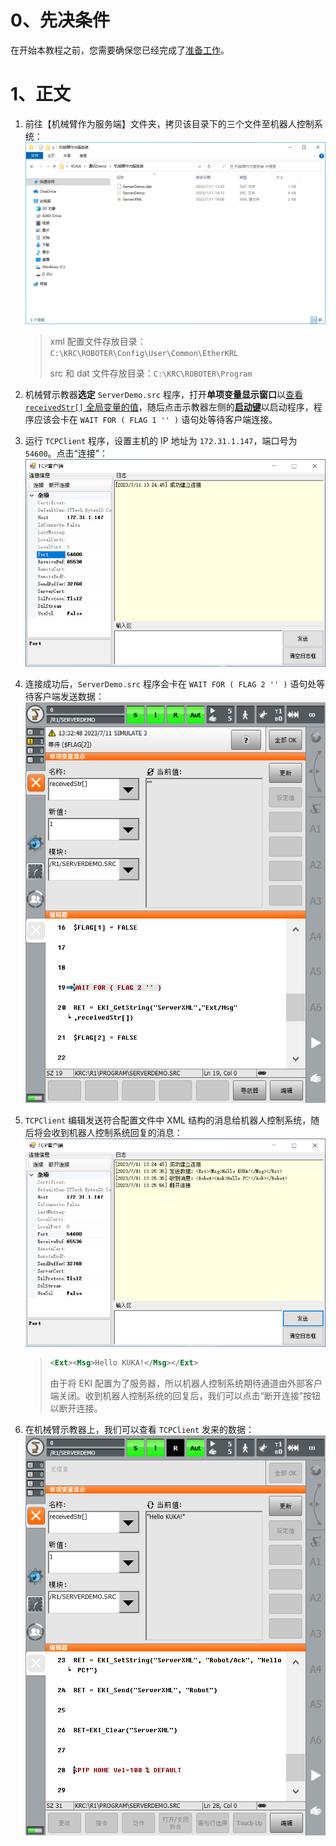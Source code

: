 # 0、先决条件

在开始本教程之前，您需要确保您已经完成了[准备工作](./%E5%87%86%E5%A4%87%E5%B7%A5%E4%BD%9C.md)。

# 1、正文

1. 前往【机械臂作为服务端】文件夹，拷贝该目录下的三个文件至机器人控制系统：<br>![文件位置](./image/ExternalClientKukaServer/1-FileLocation.PNG)

    > xml 配置文件存放目录：`C:\KRC\ROBOTER\Config\User\Common\EtherKRL`
    > 
    > src 和 dat 文件存放目录：`C:\KRC\ROBOTER\Program`

2. 机械臂示教器**选定** `ServerDemo.src` 程序，打开**单项变量显示窗口**以[查看 `receivedStr[]` 全局变量的值](./%E5%87%86%E5%A4%87%E5%B7%A5%E4%BD%9C.md#AnchorPoint-ShowVariableValue)，随后点击示教器左侧的[**启动键**](https://zhuanlan.zhihu.com/p/425484118)以启动程序，程序应该会卡在 `WAIT FOR ( FLAG 1 '' )` 语句处等待客户端连接。
3. 运行 `TCPClient` 程序，设置主机的 IP 地址为 `172.31.1.147`，端口号为 `54600`。点击“连接”：<br>![建立连接](./image/ExternalClientKukaServer/2-EstablishConnection.PNG)
4. 连接成功后，`ServerDemo.src` 程序会卡在 `WAIT FOR ( FLAG 2 '' )` 语句处等待客户端发送数据：<br>![等待接收数据](./image/ExternalClientKukaServer/3-WaitingForReceiveData.bmp)
5. `TCPClient` 编辑发送符合配置文件中 XML 结构的消息给机器人控制系统，随后将会收到机器人控制系统回复的消息：![发送数据](./image/ExternalClientKukaServer/4-SendMsg.PNG)

    > ```xml
    > <Ext><Msg>Hello KUKA!</Msg></Ext>
    > ```
    >
    > 由于将 EKI 配置为了服务器，所以机器人控制系统期待通道由外部客户端关闭。收到机器人控制系统的回复后，我们可以点击“断开连接”按钮以断开连接。

6. 在机械臂示教器上，我们可以查看 `TCPClient` 发来的数据：<br>![](./image/ExternalClientKukaServer/5-ReceiveMsg.bmp)